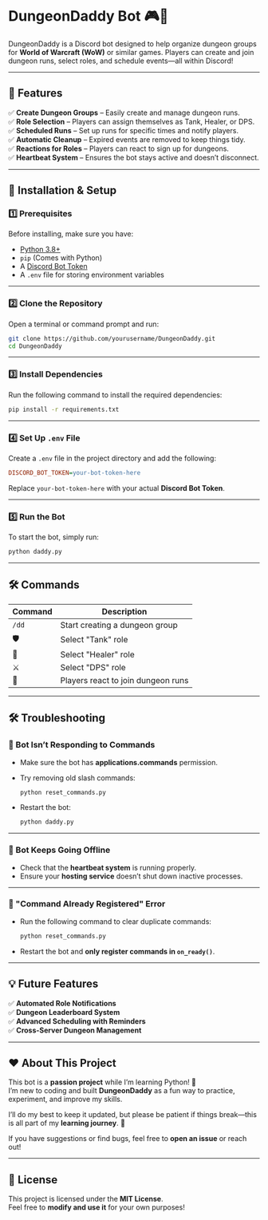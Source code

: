 # DungeonDaddy Bot 🎮🤖

DungeonDaddy is a Discord bot designed to help organize dungeon groups for **World of Warcraft (WoW)** or similar games. Players can create and join dungeon runs, select roles, and schedule events—all within Discord!

---

## 🚀 Features

✅ **Create Dungeon Groups** – Easily create and manage dungeon runs.  
✅ **Role Selection** – Players can assign themselves as Tank, Healer, or DPS.  
✅ **Scheduled Runs** – Set up runs for specific times and notify players.  
✅ **Automatic Cleanup** – Expired events are removed to keep things tidy.  
✅ **Reactions for Roles** – Players can react to sign up for dungeons.  
✅ **Heartbeat System** – Ensures the bot stays active and doesn’t disconnect.  

---

## 📌 Installation & Setup

### 1️⃣ Prerequisites

Before installing, make sure you have:

- [Python 3.8+](https://www.python.org/downloads/)
- `pip` (Comes with Python)
- A [Discord Bot Token](https://discord.com/developers/docs/intro)
- A `.env` file for storing environment variables

---

### 2️⃣ Clone the Repository

Open a terminal or command prompt and run:

```bash
git clone https://github.com/yourusername/DungeonDaddy.git
cd DungeonDaddy
```

---

### 3️⃣ Install Dependencies

Run the following command to install the required dependencies:

```bash
pip install -r requirements.txt
```

---

### 4️⃣ Set Up `.env` File

Create a `.env` file in the project directory and add the following:

```ini
DISCORD_BOT_TOKEN=your-bot-token-here
```

Replace `your-bot-token-here` with your actual **Discord Bot Token**.

---

### 5️⃣ Run the Bot

To start the bot, simply run:

```bash
python daddy.py
```

---

## 🛠 Commands

| Command  | Description                        |
|----------|------------------------------------|
| `/dd`    | Start creating a dungeon group    |
| 🛡️       | Select "Tank" role                |
| 💚       | Select "Healer" role              |
| ⚔️       | Select "DPS" role                 |
| 🏹       | Players react to join dungeon runs |

---

## 🛠 Troubleshooting

### 🔹 Bot Isn’t Responding to Commands

- Make sure the bot has **applications.commands** permission.
- Try removing old slash commands:

  ```bash
  python reset_commands.py
  ```

- Restart the bot:

  ```bash
  python daddy.py
  ```

---

### 🔹 Bot Keeps Going Offline

- Check that the **heartbeat system** is running properly.
- Ensure your **hosting service** doesn’t shut down inactive processes.

---

### 🔹 "Command Already Registered" Error

- Run the following command to clear duplicate commands:

  ```bash
  python reset_commands.py
  ```

- Restart the bot and **only register commands in `on_ready()`**.

---

## 💡 Future Features

✅ **Automated Role Notifications**  
✅ **Dungeon Leaderboard System**  
✅ **Advanced Scheduling with Reminders**  
✅ **Cross-Server Dungeon Management**  

---

## ❤️ About This Project

This bot is a **passion project** while I’m learning Python! 🐍  
I’m new to coding and built **DungeonDaddy** as a fun way to practice, experiment, and improve my skills.

I’ll do my best to keep it updated, but please be patient if things break—this is all part of my **learning journey**. 🚀

If you have suggestions or find bugs, feel free to **open an issue** or reach out!

---

## 📜 License

This project is licensed under the **MIT License**.  
Feel free to **modify and use it** for your own purposes!
